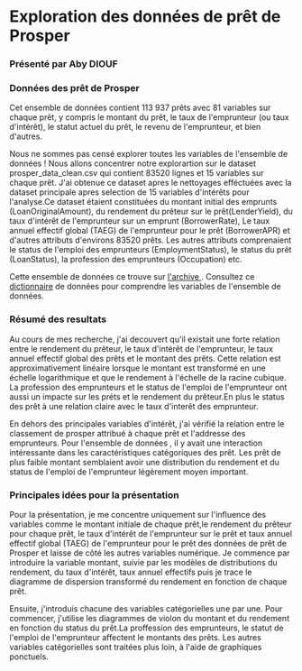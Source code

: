# Exploration des données de prêt de Prosper

### Présenté par Aby DIOUF


### Données des prêt de Prosper

Cet ensemble de données contient 113 937 prêts avec 81 variables sur chaque prêt, y compris le montant du prêt, le taux de l'emprunteur (ou taux d'intérêt), le statut actuel du prêt, le revenu de l'emprunteur, et bien d'autres.

Nous ne sommes pas censé explorer toutes les variables de l'ensemble de données ! Nous allons concentrer notre explorartion sur le dataset prosper_data_clean.csv qui contient 83520 lignes et 15 variables sur chaque prêt. J'ai obtenue ce dataset apres le nettoyages efféctuées avec la dataset principale apres selection de 15 variables d'intérêts pour l'analyse.Ce dataset étaient constituées du montant initial des emprunts (LoanOriginalAmount), du rendement du prêteur sur le prêt(LenderYield), du taux d'intérêt de l'emprunteur sur un emprunt (BorrowerRate), Le taux annuel effectif global (TAEG) de l'emprunteur pour le prêt (BorrowerAPR) et d'autres attributs d'environs 83520 prêts. Les autres attributs comprenaient le status de l'emploi des emprunteurs (EmploymentStatus), le status du prêt (LoanStatus), la profession des emprunteurs (Occupation) etc.

Cette ensemble de données ce trouve sur [l'archive ](https://www.google.com/url?q=https://s3.amazonaws.com/udacity-hosted-downloads/ud651/prosperLoanData.csv&sa=D&ust=1581581520570000). Consultez ce [dictionnaire](https://www.google.com/url?q=https://docs.google.com/spreadsheet/ccc?key%3D0AllIqIyvWZdadDd5NTlqZ1pBMHlsUjdrOTZHaVBuSlE%26usp%3Dsharing&sa=D&ust=1554486256024000) de données pour comprendre les variables de l'ensemble de données.


### Résumé des resultats

Au cours de mes recherche, j'ai decouvert qu'il existait une forte relation entre le rendement du prêteur, le taux d'intérêt de l'emprunteur, le taux annuel effectif global des prêts et le montant des prêts. Cette relation est approximativement linéaire lorsque le montant est transformé en une échelle logarithmique et que le rendement à l'échelle de la racine cubique. La profession des emprunteurs et le status de l'emploi de l'emprunteur ont aussi un impacte sur les préts et le rendement du prêteur.En plus le status des prêt à une relation claire avec le taux d'interêt des emprunteur.

En dehors des principales variables d'intérêt, j'ai vérifié la relation entre le classement de prosper attribué à chaque prêt et l'addresse des emprunteurs. Pour l'ensemble de données , il y avait une interaction intéressante dans les caractéristiques catégoriques des prêt. Les prêt de plus faible montant semblaient avoir une distribution du rendement et du status de l'emploi de l'emprunteur légèrement moyen important.


### Principales idées pour la présentation

Pour la présentation, je me concentre uniquement sur l'influence des variables comme  le montant initiale de chaque prêt,le rendement du prêteur pour chaque prêt, le taux d'intérêt de l'emprunteur sur le prêt et taux annuel effectif global (TAEG) de l'emprunteur pour le prêt des données de prêt de Prosper et laisse de côté les autres variables numérique. Je commence par introduire la variable montant, suivie par les modèles de distributions du rendement, du taux d'intérêt, taux annuel effectifs puis je trace le diagramme de dispersion transformé du rendement en fonction de chaque prêt.

Ensuite, j'introduis chacune des variables catégorielles une par une. Pour commencer, j'utilise les diagrammes de violon du montant et du rendement en fonction du status du prêt.La proffession des emprunteurs, le statut de l'emploi de l'emprunteur affectent le montants des prêts. Les autres variables catégorielles sont traitées plus loin, à l'aide de graphiques ponctuels.